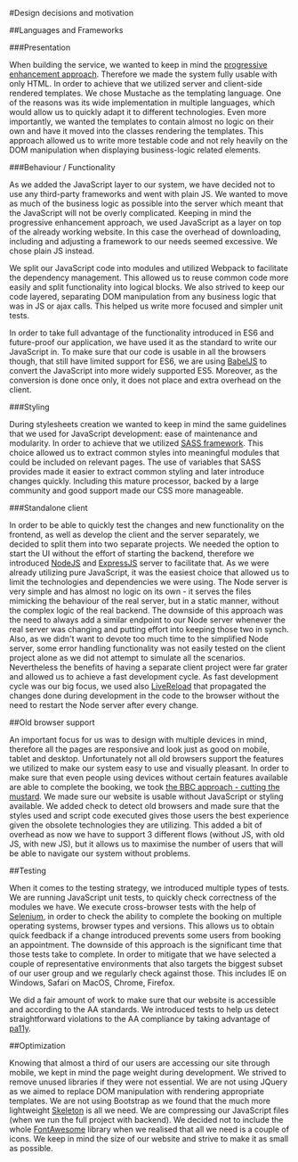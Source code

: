 #Design decisions and motivation

##Languages and Frameworks

###Presentation

When building the service, we wanted to keep in mind the [progressive enhancement approach](https://www.gov.uk/service-manual/making-software/progressive-enhancement.html). Therefore we made the system fully usable with only HTML. In order to achieve that we utilized server and client-side rendered templates. We chose Mustache as the templating language. One of the reasons was its wide implementation in multiple languages, which would allow us to quickly adapt it to different technologies. Even more importantly, we wanted the templates to contain almost no logic on their own and have it moved into the classes rendering the templates. This approach allowed us to write more testable code and not rely heavily on the DOM manipulation when displaying business-logic related elements.


###Behaviour / Functionality

As we added the JavaScript layer to our system, we have decided not to use any third-party frameworks and went with plain JS. We wanted to move as much of the business logic as possible into the server which meant that the JavaScript will not be overly complicated. Keeping in mind the progressive enhancement approach, we used JavaScript as a layer on top of the already working website. In this case the overhead of downloading, including and adjusting a framework to our needs seemed excessive. We chose plain JS instead.

We split our JavaScript code into modules and utilized Webpack to facilitate the dependency management. This allowed us to reuse common code more easily and split functionality into logical blocks. We also strived to keep our code layered, separating DOM manipulation from any business logic that was in JS or ajax calls. This helped us write more focused and simpler unit tests.

In order to take full advantage of the functionality introduced in ES6 and future-proof our application, we have used it as the standard to write our JavaScript in. To make sure that our code is usable in all the browsers though, that still have limited support for ES6, we are using [BabelJS](https://babeljs.io/) to convert the JavaScript into more widely supported ES5. Moreover, as the conversion is done once only, it does not place and extra overhead on the client.


###Styling

During stylesheets creation we wanted to keep in mind the same guidelines that we used for JavaScript development: ease of maintenance and modularity. In order to achieve that we utilized [SASS framework](http://sass-lang.com/). This choice allowed us to extract common styles into meaningful modules that could be included on relevant pages. The use of variables that SASS provides made it easier to extract common styling and later introduce changes quickly. Including this mature processor, backed by a large community and good support made our CSS more manageable.


###Standalone client

In order to be able to quickly test the changes and new functionality on the frontend, as well as develop the client and the server separately, we decided to split them into two separate projects. We needed the option to start the UI without the effort of starting the backend, therefore we introduced [NodeJS](https://nodejs.org/en/) and [ExpressJS](http://expressjs.com/) server to facilitate that. As we were already utilizing pure JavaScript, it was the easiest choice that allowed us to limit the technologies and dependencies we were using. The Node server is very simple and has almost no logic on its own - it serves the files mimicking the behaviour of the real server, but in a static manner, without the complex logic of the real backend. The downside of this approach was the need to always add a similar endpoint to our Node server whenever the real server was changing and putting effort into keeping those two in synch. Also, as we didn't want to devote too much time to the simplified Node server, some error handling functionality was not easily tested on the client project alone as we did not attempt to simulate all the scenarios. Nevertheless the benefits of having a separate client project were far grater and allowed us to achieve a fast development cycle. As fast development cycle was our big focus, we used also [LiveReload](http://livereload.com/) that propagated the changes done during development in the code to the browser without the need to restart the Node server after every change.


##Old browser support

An important focus for us was to design with multiple devices in mind, therefore all the pages are responsive and look just as good on mobile, tablet and desktop. Unfortunately not all old browsers support the features we utilized to make our system easy to use and visually pleasant. In order to make sure that even people using devices without certain features available are able to complete the booking, we took [the BBC approach - cutting the mustard](http://responsivenews.co.uk/post/18948466399/cutting-the-mustard). We made sure our website is usable without JavaScript or styling available. We added check to detect old browsers and made sure that the styles used and script code executed gives those users the best experience given the obsolete technologies they are utilizing. This added a bit of overhead as now we have to support 3 different flows (without JS, with old JS, with new JS), but it allows us to maximise the number of users that will be able to navigate our system without problems.


##Testing

When it comes to the testing strategy, we introduced multiple types of tests. We are running JavaScript unit tests, to quickly check correctness of the modules we have. We execute cross-browser tests with the help of [Selenium](http://webdriver.io/), in order to check the ability to complete the booking on multiple operating systems, browser types and versions. This allows us to obtain quick feedback if a change introduced prevents some users from booking an appointment. The downside of this approach is the significant time that those tests take to complete. In order to mitigate that we have selected a couple of representative environments that also targets the biggest subset of our user group and we regularly check against those. This includes IE on Windows, Safari on MacOS, Chrome, Firefox.

We did a fair amount of work to make sure that our website is accessible and according to the AA standards. We introduced tests to help us detect straightforward violations to the AA compliance by taking advantage of [pa11y](http://pa11y.org/).


##Optimization

Knowing that almost a third of our users are accessing our site through mobile, we kept in mind the page weight during development. We strived to remove unused libraries if they were not essential. We are not using JQuery as we aimed to replace DOM manipulation with rendering appropriate templates. We are not using Bootstrap as we found that the much more lightweight [Skeleton](http://getskeleton.com/) is all we need. We are compressing our JavaScript files (when we run the full project with backend). We decided not to include the whole [FontAwesome](https://fortawesome.github.io/Font-Awesome/) library when we realised that all we need is a couple of icons. We keep in mind the size of our website and strive to make it as small as possible.
